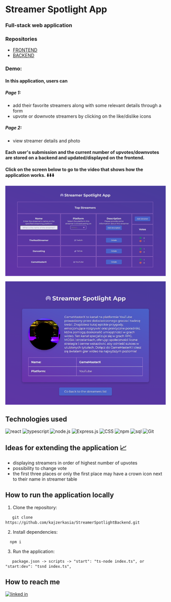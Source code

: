 # Streamer Spotlight App

### Full-stack web application

### Repositories

- [FRONTEND](https://github.com/kajzerkasia/StreamerSpotlightFrontend)
- [BACKEND](https://github.com/kajzerkasia/StreamerSpotlightBackend)

### Demo:

#### In this application, users can 
##### Page 1:
- add their favorite streamers along with some relevant details through a form
- upvote or downvote streamers by clicking on the like/dislike icons
##### Page 2:
- view streamer details and photo


#### Each user's submission and the current number of upvotes/downvotes are stored on a backend and updated/displayed on the frontend.

#### Click on the screen below to go to the video that shows how the application works. ⬇️⬇️⬇️

[![Watch the video](/utils/assets/StreamerSpotlightApp.png)](https://youtu.be/pJa3ivuAMmg)

[![Watch the video](/utils/assets/StreamerSpotlightAppRecord.png)](https://youtu.be/pJa3ivuAMmg)

## Technologies used

![react](https://img.shields.io/badge/react%20-%23404d59.svg?logo=react&style=for-the-badge&logoColor=cyan)
![typescript](https://img.shields.io/badge/typescript%20-%23404d59.svg?logo=typescript&style=for-the-badge&logoColor=blue)
![node.js](https://img.shields.io/badge/node.js%20-%23404d59.svg?logo=node.js&style=for-the-badge&logoColor=green)
![Express.js](https://img.shields.io/badge/express.js%20-%23404d59.svg?style=for-the-badge&logo=express&logoColor=%2361DAFB)
![CSS](https://img.shields.io/badge/CSS%20-%23404d59.svg?&style=for-the-badge&logo=css3&logoColor=blue)
![npm](https://img.shields.io/badge/npm%20-%23404d59.svg?logo=npm&style=for-the-badge&logoColor=red)
![sql](https://img.shields.io/badge/sql%20-%23404d59.svg?logo=mysql&style=for-the-badge&logoColor=orange)
![Git](https://img.shields.io/badge/git%20-%23404d59.svg?style=for-the-badge&logo=git&logoColor=red)

## Ideas for extending the application 📈
* displaying streamers in order of highest number of upvotes
* possibility to change vote
* the first three places or only the first place may have a crown icon next to their name in streamer table
## How to run the application locally

1. Clone the repository:
```
   git clone https://github.com/kajzerkasia/StreamerSpotlightBackend.git
   ```
2. Install dependencies:
 ```
   npm i
 ```
3. Run the application:
```
   package.json -> scripts -> "start": "ts-node index.ts", or "start:dev": "tsnd index.ts",
 ```

## How to reach me

[<img src="https://img.shields.io/badge/linked%20in-%23404d59.svg?logo=linkedin&style=for-the-badge&logoColor=blue" alt="linked in" />](https://www.linkedin.com/in/katarzyna-kajzer/)


